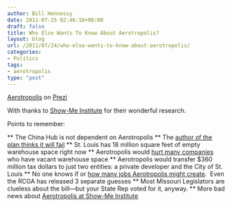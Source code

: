 ```yaml
---
author: Bill Hennessy
date: 2011-07-25 02:46:18+00:00
draft: false
title: Who Else Wants To Know About Aerotropolis?
layout: blog
url: /2011/07/24/who-else-wants-to-know-about-aerotropolis/
categories:
- Politics
tags:
- aerotropolis
type: "post"
---
```








[Aerotropolis](https://prezi.com/yaxdhmx4c12a/aerotropolis/) on [Prezi](https://prezi.com)








With thanks to [Show-Me Institute](https://showmeinstitute.org/publications/case-study/corporate-welfare/578-aerotropolis-a-raw-deal-for-missouri.html) for their wonderful research.

Points to remember:




** The China Hub is not dependent on Aerotropolis
** The [author of the plan thinks it will fail](https://www.showmedaily.org/2011/07/aerotropolis-author-doesnt-think-saint-louis-proposal-will-work.html)
** St. Louis has 18 million square feet of empty warehouse space right now
** Aerotropolis would [hurt many companies](https://www.showmedaily.org/2011/06/air-cargo-expet-hammers.html) who have vacant warehouse space
** Aerotropolis would transfer $360 million tax dollars to just two entities: a private developer and the City of St. Louis
** No one knows if or [how many jobs Aerotropolis might create](https://www.showmedaily.org/2011/06/eco-devo-madlibs-so-are-5000.html).  Even the RCGA has released 3 separate guesses
** Most Missouri Legislators are clueless about the bill—but your State Rep voted for it, anyway.
** More bad news about [Aerotropolis at Show-Me Institute](https://www.showmedaily.org/index.php?s=aerotropolis)

